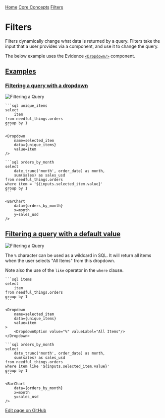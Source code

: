 [Home](https://docs.evidence.dev/) [Core Concepts](https://docs.evidence.dev/core-concepts) [Filters](https://docs.evidence.dev/core-concepts/filters)

# Filters

Filters dynamically change what data is returned by a query. Filters take the input that a user provides via a component, and use it to change the query.

The below example uses the Evidence [`<Dropdown/>`](https://docs.evidence.dev/components/inputs/dropdown) component.

## [Examples](https://docs.evidence.dev/core-concepts/filters\#examples)

### [Filtering a query with a dropdown](https://docs.evidence.dev/core-concepts/filters\#filtering-a-query-with-a-dropdown)

![Filtering a Query](https://docs.evidence.dev/img/filters-queries.png)

````text-sm markdown
```sql unique_items
select
    item
from needful_things.orders
group by 1
```

<Dropdown
    name=selected_item
    data={unique_items}
    value=item
/>

```sql orders_by_month
select
    date_trunc('month', order_date) as month,
    sum(sales) as sales_usd
from needful_things.orders
where item = '${inputs.selected_item.value}'
group by 1
```

<BarChart
    data={orders_by_month}
    x=month
    y=sales_usd
/>
````

## [Filtering a query with a default value](https://docs.evidence.dev/core-concepts/filters\#filtering-a-query-with-a-default-value)

![Filtering a Query](https://docs.evidence.dev/img/filters-default.png)

The `%` character can be used as a wildcard in SQL. It will return all items when the user selects "All Items" from this dropdown.

Note also the use of the `like` operator in the `where` clause.

````text-sm markdown
```sql items
select
    item
from needful_things.orders
group by 1
```

<Dropdown
    name=selected_item
    data={unique_items}
    value=item
>
    <DropdownOption value="%" valueLabel="All Items"/>
</Dropdown>

```sql orders_by_month
select
    date_trunc('month', order_date) as month,
    sum(sales) as sales_usd
from needful_things.orders
where item like '${inputs.selected_item.value}'
group by 1
```

<BarChart
    data={orders_by_month}
    x=month
    y=sales_usd
/>
````

[Edit page on GitHub](https://github.com/evidence-dev/evidence/edit/next/sites/docs/pages/core-concepts/filters/index.md)